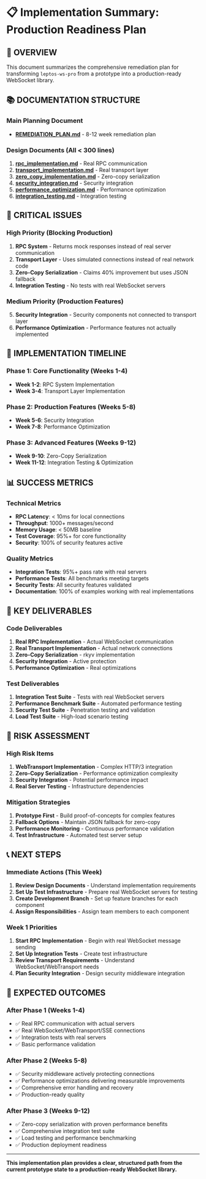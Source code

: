 # 📋 **Implementation Summary: Production Readiness Plan**

## 🎯 **OVERVIEW**

This document summarizes the comprehensive remediation plan for transforming `leptos-ws-pro` from a prototype into a production-ready WebSocket library.

## 📚 **DOCUMENTATION STRUCTURE**

### **Main Planning Document**

- **[REMEDIATION_PLAN.md](REMEDIATION_PLAN.md)** - 8-12 week remediation plan

### **Design Documents (All < 300 lines)**

1. **[rpc_implementation.md](design/rpc_implementation.md)** - Real RPC communication
2. **[transport_implementation.md](design/transport_implementation.md)** - Real transport layer
3. **[zero_copy_implementation.md](design/zero_copy_implementation.md)** - Zero-copy serialization
4. **[security_integration.md](design/security_integration.md)** - Security integration
5. **[performance_optimization.md](design/performance_optimization.md)** - Performance optimization
6. **[integration_testing.md](design/integration_testing.md)** - Integration testing

## 🚨 **CRITICAL ISSUES**

### **High Priority (Blocking Production)**

1. **RPC System** - Returns mock responses instead of real server communication
2. **Transport Layer** - Uses simulated connections instead of real network code
3. **Zero-Copy Serialization** - Claims 40% improvement but uses JSON fallback
4. **Integration Testing** - No tests with real WebSocket servers

### **Medium Priority (Production Features)**

5. **Security Integration** - Security components not connected to transport layer
6. **Performance Optimization** - Performance features not actually implemented

## 📅 **IMPLEMENTATION TIMELINE**

### **Phase 1: Core Functionality (Weeks 1-4)**

- **Week 1-2**: RPC System Implementation
- **Week 3-4**: Transport Layer Implementation

### **Phase 2: Production Features (Weeks 5-8)**

- **Week 5-6**: Security Integration
- **Week 7-8**: Performance Optimization

### **Phase 3: Advanced Features (Weeks 9-12)**

- **Week 9-10**: Zero-Copy Serialization
- **Week 11-12**: Integration Testing & Optimization

## 📊 **SUCCESS METRICS**

### **Technical Metrics**

- **RPC Latency**: < 10ms for local connections
- **Throughput**: 1000+ messages/second
- **Memory Usage**: < 50MB baseline
- **Test Coverage**: 95%+ for core functionality
- **Security**: 100% of security features active

### **Quality Metrics**

- **Integration Tests**: 95%+ pass rate with real servers
- **Performance Tests**: All benchmarks meeting targets
- **Security Tests**: All security features validated
- **Documentation**: 100% of examples working with real implementations

## 🎯 **KEY DELIVERABLES**

### **Code Deliverables**

1. **Real RPC Implementation** - Actual WebSocket communication
2. **Real Transport Implementation** - Actual network connections
3. **Zero-Copy Serialization** - rkyv implementation
4. **Security Integration** - Active protection
5. **Performance Optimization** - Real optimizations

### **Test Deliverables**

1. **Integration Test Suite** - Tests with real WebSocket servers
2. **Performance Benchmark Suite** - Automated performance testing
3. **Security Test Suite** - Penetration testing and validation
4. **Load Test Suite** - High-load scenario testing

## 🚨 **RISK ASSESSMENT**

### **High Risk Items**

1. **WebTransport Implementation** - Complex HTTP/3 integration
2. **Zero-Copy Serialization** - Performance optimization complexity
3. **Security Integration** - Potential performance impact
4. **Real Server Testing** - Infrastructure dependencies

### **Mitigation Strategies**

1. **Prototype First** - Build proof-of-concepts for complex features
2. **Fallback Options** - Maintain JSON fallback for zero-copy
3. **Performance Monitoring** - Continuous performance validation
4. **Test Infrastructure** - Automated test server setup

## 📞 **NEXT STEPS**

### **Immediate Actions (This Week)**

1. **Review Design Documents** - Understand implementation requirements
2. **Set Up Test Infrastructure** - Prepare real WebSocket servers for testing
3. **Create Development Branch** - Set up feature branches for each component
4. **Assign Responsibilities** - Assign team members to each component

### **Week 1 Priorities**

1. **Start RPC Implementation** - Begin with real WebSocket message sending
2. **Set Up Integration Tests** - Create test infrastructure
3. **Review Transport Requirements** - Understand WebSocket/WebTransport needs
4. **Plan Security Integration** - Design security middleware integration

## 🎉 **EXPECTED OUTCOMES**

### **After Phase 1 (Weeks 1-4)**

- ✅ Real RPC communication with actual servers
- ✅ Real WebSocket/WebTransport/SSE connections
- ✅ Integration tests with real servers
- ✅ Basic performance validation

### **After Phase 2 (Weeks 5-8)**

- ✅ Security middleware actively protecting connections
- ✅ Performance optimizations delivering measurable improvements
- ✅ Comprehensive error handling and recovery
- ✅ Production-ready quality

### **After Phase 3 (Weeks 9-12)**

- ✅ Zero-copy serialization with proven performance benefits
- ✅ Comprehensive integration test suite
- ✅ Load testing and performance benchmarking
- ✅ Production deployment readiness

---

**This implementation plan provides a clear, structured path from the current prototype state to a production-ready WebSocket library.**
